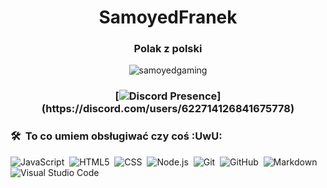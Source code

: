 
<h1 align="center">SamoyedFranek</h1>
<h3 align="center">Polak z polski</h3>
<p align="center"> <img src="https://komarev.com/ghpvc/?username=samoyedgaming&label=Profile%20views&color=0e75b6&style=flat" alt="samoyedgaming" /></p>
<h3 align="center">
  
  [![Discord Presence](https://lanyard-profile-readme.vercel.app/api/622714126841675778?animated=true&idleMessage=Skoro%20nic%20nie%20robie%20to%20znaczy%20%C5%BCe%20si%C4%99%20nudze...)](https://discord.com/users/622714126841675778)



### 🛠 &nbsp;To co umiem obsługiwać czy coś :UwU:

![JavaScript](https://img.shields.io/badge/-JavaScript-1A1C1D?style=flat-square&logo=javascript)&nbsp;
![HTML5](https://img.shields.io/badge/-HTML-1A1C1D?style=flat-square&logo=html5)&nbsp;
![CSS](https://img.shields.io/badge/-CSS-1A1C1D?style=flat-square&logo=css3)&nbsp;
![Node.js](https://img.shields.io/badge/-Node.js-1A1C1D?style=flat-square&logo=node.js)&nbsp;
![Git](https://img.shields.io/badge/-Git-1A1C1D?style=flat-square&logo=git)&nbsp;
![GitHub](https://img.shields.io/badge/-GitHub-1A1C1D?style=flat-square&logo=github)&nbsp;
![Markdown](https://img.shields.io/badge/-Markdown-1A1C1D?style=flat-square&logo=markdown)\
![Visual Studio Code](https://img.shields.io/badge/-Visual%20Studio%20Code-1A1C1D?style=flat-square&logo=visual-studio-code&logoColor=007ACC)&nbsp;
</h3>
